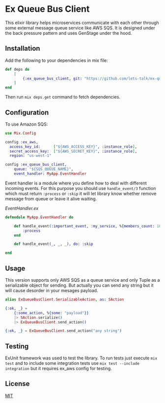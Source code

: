 Ex Queue Bus Client
===================

This elixir library helps microservices communicate with each other through
some external message queue service like AWS SQS. It is designed under the
back pressure pattern and uses GenStage under the hood.

## Installation

Add the following to your dependencies in mix file:

```elixir
def deps do
    [
        {:ex_queue_bus_client, git: "https://github.com/lets-talk/ex-queue-bus-client.git", tag: "0.1"}
    ]
end
```

Then run `mix deps.get` command to fetch dependencies.

## Configuration

To use Amazon SQS:

```elixir
use Mix.Config

config :ex_aws,
  access_key_id:      ["${AWS_ACCESS_KEY}", :instance_role],
  secret_access_key:  ["${AWS_SECRET_KEY}", :instance_role],
  region: "us-west-1"

config :ex_queue_bus_client,
    queue: "${SQS_QUEUE_NAME}",
    event_handler: MyApp.EventHandler
```

Event handler is a module where you define how to deal with different incoming
events. For this purpose you should use `handle_event/3` function which must
return `:process` or `:skip` it will let library know whether remove message
from queue or leave it alive waiting.

*EventHandler.ex*

```elixir
defmodule MyApp.EventHandler do

    def handle_event(:important_event, :my_service, %{members_count: 100})
        :process
    end

    def handle_event(_, _, _), do: :skip

end
```

## Usage

This version supports only AWS SQS as a queue service and only Tuple as a
serializable object for sending. But actually you can send any string but it
will cause desorder in your mesages payload.

```elixir
alias ExQueueBusClient.SerializableAction, as: SAction

{:ok, _} =
    {:some_action, %{some: "payload"}}
    |> SAction.serialize()
    |> ExQueueBusClient.send_action()

{:ok, _} = ExQueueBusClient.send_action("any string")
```

## Testing

ExUnit framework was used to test the library. To run tests just
execute `mix test` and to include some integration tests use `mix test --include integration`
but it requires ex_aws config for testing.

## License

[MIT](LICENSE)

